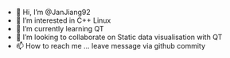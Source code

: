 - 👋 Hi, I’m @JanJiang92
- 👀 I’m interested in C++ Linux
- 🌱 I’m currently learning QT
- 💞️ I’m looking to collaborate on Static data visualisation with QT
- 📫 How to reach me ... leave message via github commity

<!---
JanJiang92/JanJiang92 is a ✨ special ✨ repository because its `README.md` (this file) appears on your GitHub profile.
You can click the Preview link to take a look at your changes.
--->
